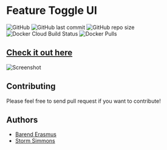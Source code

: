 # Feature Toggle UI

![GitHub](https://img.shields.io/github/license/xyzblocks/feature-toggle-ui) ![GitHub last commit](https://img.shields.io/github/last-commit/xyzblocks/feature-toggle-ui) ![GitHub repo size](https://img.shields.io/github/repo-size/xyzblocks/feature-toggle-ui) ![Docker Cloud Build Status](https://img.shields.io/docker/cloud/build/xyzblocks/feature-toggle-ui) ![Docker Pulls](https://img.shields.io/docker/pulls/xyzblocks/feature-toggle-ui)

## [Check it out here](https://feature-toggle.xyzblocks.dev)

![Screenshot](https://github.com/xyzblocks/feature-toggle-ui/raw/master/screenshot.png)

## Contributing

Please feel free to send pull request if you want to contribute!

## Authors

* [Barend Erasmus](https://github.com/hirebarend)
* [Storm Simmons](https://github.com/stormsimmons)